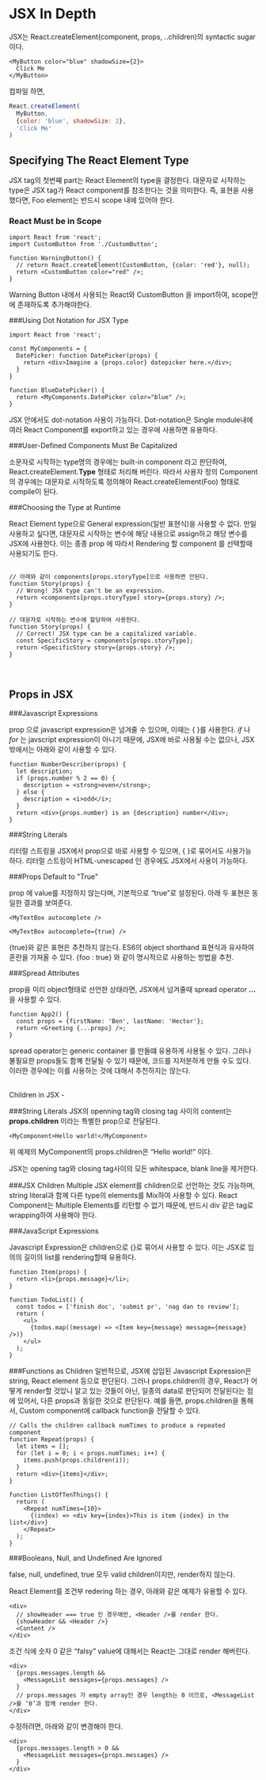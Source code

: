 JSX In Depth
============

JSX는 React.createElement(component, props, ..children)의 syntactic sugar 이다. 

```JSX
<MyButton color="blue" shadowSize={2}>
  Click Me
</MyButton>
```

컴파일 하면, 

```Javascript
React.createElement(
  MyButton,
  {color: 'blue', shadowSize: 2},
  'Click Me'
)
```


Specifying The React Element Type
-
JSX tag의 첫번째 part는 React Element의 type을 결정한다. 대문자로 시작하는 type은 JSX tag가  React component를 참조한다는 것을 의미한다. 즉, <Foo /> 표현을 사용했다면, Foo element는 반드시 scope 내에 있어야 한다. 

### React Must be in Scope
```
import React from 'react';
import CustomButton from './CustomButton';

function WarningButton() {
  // return React.createElement(CustomButton, {color: 'red'}, null);
  return <CustomButton color="red" />;
}
```

Warning Button 내에서 사용되는 React와 CustomButton 을 import하여, scope안에 존재하도록 추가해야한다. 

###Using Dot Notation for JSX Type

```
import React from 'react';

const MyComponents = {
  DatePicker: function DatePicker(props) {
    return <div>Imagine a {props.color} datepicker here.</div>;
  }
}

function BlueDatePicker() {
  return <MyComponents.DatePicker color="blue" />;
}
```
JSX 안에서도  dot-notation 사용이 가능하다. Dot-notation은 Single module내에 여러 React Component를 export하고 있는 경우에 사용하면 유용하다. 

###User-Defined Components Must Be Capitalized

소문자로 시작하는 type명의 경우에는 built-in component 라고 판단하여, React.createElement.**Type** 형태로 처리해 버린다. 따라서 사용자 정의 Component의 경우에는 대문자로 시작하도록 정의해야 React.createElement(Foo) 형태로 compile이 된다. 

###Choosing the Type at Runtime

React Element type으로 General expression(일반 표현식)을 사용할 수 없다. 만일 사용하고 싶다면, 대문자로 시작하는 변수에 해당 내용으로 assign하고 해당 변수를 JSX에 사용한다. 
이는 종종 prop 에 따라서 Rendering 할 component 를 선택할때 사용되기도 한다. 

```

// 아래와 같이 components[props.storyType]으로 사용하면 안된다. 
function Story(props) {
  // Wrong! JSX type can't be an expression.
  return <components[props.storyType] story={props.story} />;
}

// 대문자로 시작하는 변수에 할당하여 사용한다. 
function Story(props) {
  // Correct! JSX type can be a capitalized variable.
  const SpecificStory = components[props.storyType];
  return <SpecificStory story={props.story} />;
}
```

<br>

Props in JSX
-

###Javascript Expressions

prop 으로 javascript expression은 넘겨줄 수 있으며, 이때는 { }를 사용한다. *if* 나 *for* 는 javscript expression이 아니기 때문에, JSX에 바로 사용될 수는 없으나, JSX 밖에서는 아래와 같이 사용할 수 있다. 

```
function NumberDescriber(props) {
  let description;
  if (props.number % 2 == 0) {
    description = <strong>even</strong>;
  } else {
    description = <i>odd</i>;
  }
  return <div>{props.number} is an {description} number</div>;
}
```

###String Literals

리터럴 스트링을 JSX에서 prop으로 바로 사용할 수 있으며, { }로 묶어서도 사용가능 하다. 
리터럴 스트링이 HTML-unescaped 인 경우에도 JSX에서 사용이 가능하다. 

###Props Default to "True"

prop 에 value를 지정하지 않는다며, 기본적으로 “true”로 설정된다. 아래 두 표현은 동일한 결과를 보여준다. 

```
<MyTextBox autocomplete />

<MyTextBox autocomplete={true} />
```

{true}와 같은 표현은 추천하지 않는다. ES6의 object shorthand 표현식과 유사하여 혼란을 가져올 수 있다. 
{foo : true} 와 같이 명시적으로 사용하는 방법을 추천. 


###Spread Attributes

prop을 미리 object형태로 선언한 상태라면, JSX에서 넘겨줄때 spread operator **...** 을 사용할 수 있다. 

```
function App2() {
  const props = {firstName: 'Ben', lastName: 'Hector'};
  return <Greeting {...props} />;
}
```

spread operator는 generic container 를 만들떄 유용하게 사용될 수 있다. 그러나 불필요한 props들도 함꼐 전달될 수 있기 때문에, 코드를 지저분하게 만들 수도 있다. 이러한 경우에는 이를 사용하는 것에 대해서 추천하지는 않는다. 

<br>
Children in JSX
-


###String Literals
JSX의 openning tag와 closing tag 사이의 content는 **props.children** 이라는 특별한 prop으로 전달된다. 

```
<MyComponent>Hello world!</MyComponent>
```
위 예제의 MyComponent의 props.children은 “Hello world!” 이다. 

JSX는 opening tag와 closing tag사이의 모든 whitespace, blank line을 제거한다. 

###JSX Children
Multiple JSX element를 children으로 선언하는 것도 가능하며, string literal과 함께 다른 type의 elements를 Mix하여 사용할 수 있다. 
React Component는 Multiple Elements를 리턴할 수 없기 때문에, 반드시 div 같은 tag로 wrapping하여 사용해야 한다. 

###JavaScript Expressions

Javascript Expression은 children으로 {}로 묶어서 사용할 수 있다. 이는 JSX로 임의의 길이의 list를 rendering할때 유용하다. 

```
function Item(props) {
  return <li>{props.message}</li>;
}

function TodoList() {
  const todos = ['finish doc', 'submit pr', 'nag dan to review'];
  return (
    <ul>
      {todos.map((message) => <Item key={message} message={message} />)}
    </ul>
  );
}
```

###Functions as Children
일반적으로, JSX에 삽입된 Javascript Expression은 string, React element 등으로 판단된다. 그러나 props.children의 경우, React가 어떻게 render할 것있니 알고 있는 것들이 아닌, 일종의 data로 판단되어 전달된다는 점에 있어서, 다른 props과 동일한 것으로 판단된다. 예를 들면, props.children을 통해서, Custom component에 callback function을 전달할 수 있다. 

```
// Calls the children callback numTimes to produce a repeated component
function Repeat(props) {
  let items = [];
  for (let i = 0; i < props.numTimes; i++) {
    items.push(props.children(i));
  }
  return <div>{items}</div>;
}

function ListOfTenThings() {
  return (
    <Repeat numTimes={10}>
      {(index) => <div key={index}>This is item {index} in the list</div>}
    </Repeat>
  );
}
```
###Booleans, Null, and Undefined Are Ignored

false, null, undefined, true 모두 valid children이지만, render하지 않는다. 

React Element를 조건부 redering 하는 경우, 아래와 같은 예제가 유용할 수 있다. 

```
<div>
  // showHeader === true 인 경우에만, <Header />를 render 한다. 
  {showHeader && <Header />}
  <Content />
</div>
```

조건 식에 숫자 0 같은 “falsy” value에 대해서는 React는 그대로 render 해버린다. 

```
<div>
  {props.messages.length &&
    <MessageList messages={props.messages} />
  }
  // props.messages 가 empty array인 경우 length는 0 이므로, <MessageList />를 ‘0’과 함께 render 한다. 
</div>
```

수정하려면, 아래와 같이 변경해야 한다. 

```
<div>
  {props.messages.length > 0 &&
    <MessageList messages={props.messages} />
  }
</div>
```